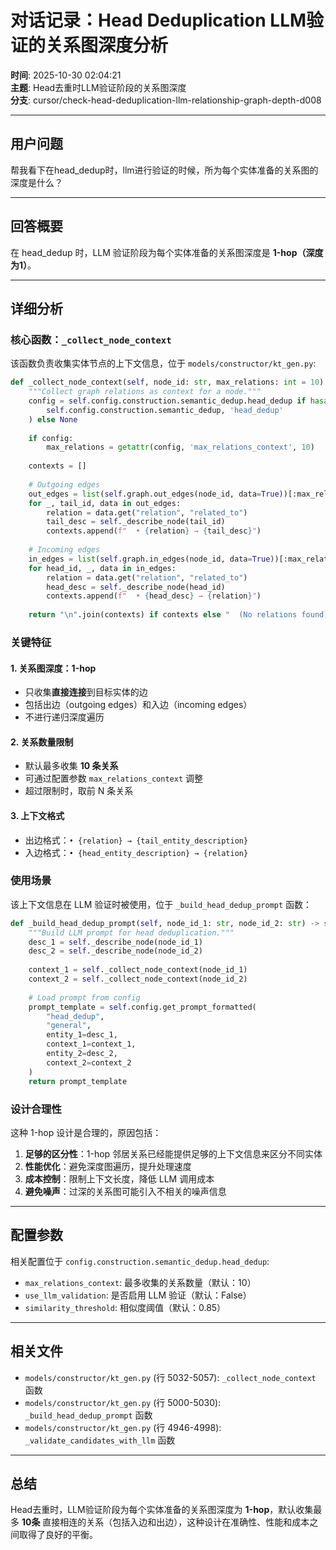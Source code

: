 # 对话记录：Head Deduplication LLM验证的关系图深度分析

**时间**: 2025-10-30 02:04:21  
**主题**: Head去重时LLM验证阶段的关系图深度  
**分支**: cursor/check-head-deduplication-llm-relationship-graph-depth-d008

---

## 用户问题

帮我看下在head_dedup时，llm进行验证的时候，所为每个实体准备的关系图的深度是什么？

---

## 回答概要

在 head_dedup 时，LLM 验证阶段为每个实体准备的关系图深度是 **1-hop（深度为1）**。

---

## 详细分析

### 核心函数：`_collect_node_context`

该函数负责收集实体节点的上下文信息，位于 `models/constructor/kt_gen.py`:

```python
def _collect_node_context(self, node_id: str, max_relations: int = 10) -> str:
    """Collect graph relations as context for a node."""
    config = self.config.construction.semantic_dedup.head_dedup if hasattr(
        self.config.construction.semantic_dedup, 'head_dedup'
    ) else None
    
    if config:
        max_relations = getattr(config, 'max_relations_context', 10)
    
    contexts = []
    
    # Outgoing edges
    out_edges = list(self.graph.out_edges(node_id, data=True))[:max_relations]
    for _, tail_id, data in out_edges:
        relation = data.get("relation", "related_to")
        tail_desc = self._describe_node(tail_id)
        contexts.append(f"  • {relation} → {tail_desc}")
    
    # Incoming edges
    in_edges = list(self.graph.in_edges(node_id, data=True))[:max_relations]
    for head_id, _, data in in_edges:
        relation = data.get("relation", "related_to")
        head_desc = self._describe_node(head_id)
        contexts.append(f"  • {head_desc} → {relation}")
    
    return "\n".join(contexts) if contexts else "  (No relations found)"
```

### 关键特征

#### 1. **关系图深度：1-hop**
- 只收集**直接连接**到目标实体的边
- 包括出边（outgoing edges）和入边（incoming edges）
- 不进行递归深度遍历

#### 2. **关系数量限制**
- 默认最多收集 **10 条关系**
- 可通过配置参数 `max_relations_context` 调整
- 超过限制时，取前 N 条关系

#### 3. **上下文格式**
- 出边格式：`• {relation} → {tail_entity_description}`
- 入边格式：`• {head_entity_description} → {relation}`

### 使用场景

该上下文信息在 LLM 验证时被使用，位于 `_build_head_dedup_prompt` 函数：

```python
def _build_head_dedup_prompt(self, node_id_1: str, node_id_2: str) -> str:
    """Build LLM prompt for head deduplication."""
    desc_1 = self._describe_node(node_id_1)
    desc_2 = self._describe_node(node_id_2)
    
    context_1 = self._collect_node_context(node_id_1)
    context_2 = self._collect_node_context(node_id_2)
    
    # Load prompt from config
    prompt_template = self.config.get_prompt_formatted(
        "head_dedup", 
        "general",
        entity_1=desc_1,
        context_1=context_1,
        entity_2=desc_2,
        context_2=context_2
    )
    return prompt_template
```

### 设计合理性

这种 1-hop 设计是合理的，原因包括：

1. **足够的区分性**：1-hop 邻居关系已经能提供足够的上下文信息来区分不同实体
2. **性能优化**：避免深度图遍历，提升处理速度
3. **成本控制**：限制上下文长度，降低 LLM 调用成本
4. **避免噪声**：过深的关系图可能引入不相关的噪声信息

---

## 配置参数

相关配置位于 `config.construction.semantic_dedup.head_dedup`:

- `max_relations_context`: 最多收集的关系数量（默认：10）
- `use_llm_validation`: 是否启用 LLM 验证（默认：False）
- `similarity_threshold`: 相似度阈值（默认：0.85）

---

## 相关文件

- `models/constructor/kt_gen.py` (行 5032-5057): `_collect_node_context` 函数
- `models/constructor/kt_gen.py` (行 5000-5030): `_build_head_dedup_prompt` 函数
- `models/constructor/kt_gen.py` (行 4946-4998): `_validate_candidates_with_llm` 函数

---

## 总结

Head去重时，LLM验证阶段为每个实体准备的关系图深度为 **1-hop**，默认收集最多 **10条** 直接相连的关系（包括入边和出边），这种设计在准确性、性能和成本之间取得了良好的平衡。
